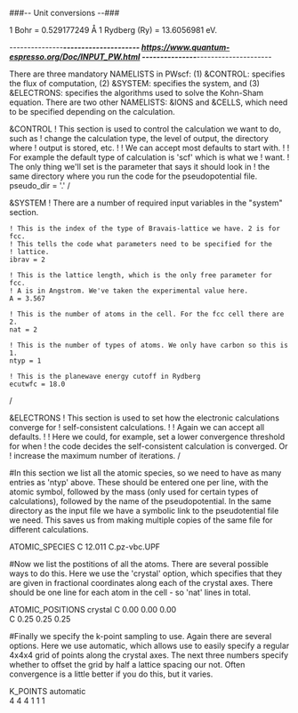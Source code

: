 ###-- Unit conversions --###

1 Bohr = 0.529177249 Å
1 Rydberg (Ry) = 13.6056981 eV.

 ---------------***********---------------------
https://www.quantum-espresso.org/Doc/INPUT_PW.html
 ---------------***********---------------------

There are three mandatory NAMELISTS in PWscf: 
(1) &CONTROL: specifies the flux of computation, 
(2) &SYSTEM: specifies the system, and 
(3) &ELECTRONS: specifies the algorithms used to solve the Kohn-Sham equation. 
There are two other NAMELISTS: &IONS and &CELLS, which need to be specified depending on the calculation.

 &CONTROL
    ! This section is used to control the calculation we want to do, such as
    ! change the calculation type, the level of output, the directory where
    ! output is stored, etc.
    !
    ! We can accept most defaults to start with.
    !
    ! For example the default type of calculation is 'scf' which is what we
    ! want.
    ! The only thing we'll set is the parameter that says it should look in
    ! the same directory where you run the code for the pseudopotential file.
    pseudo_dir = '.'
 /

 &SYSTEM
    ! There are a number of required input variables in the "system" section.

    ! This is the index of the type of Bravais-lattice we have. 2 is for fcc.
    ! This tells the code what parameters need to be specified for the
    ! lattice.
    ibrav = 2

    ! This is the lattice length, which is the only free parameter for fcc.
    ! A is in Angstrom. We've taken the experimental value here.
    A = 3.567

    ! This is the number of atoms in the cell. For the fcc cell there are 2.
    nat = 2

    ! This is the number of types of atoms. We only have carbon so this is 1.
    ntyp = 1

    ! This is the planewave energy cutoff in Rydberg
    ecutwfc = 18.0
 /

 &ELECTRONS
    ! This section is used to set how the electronic calculations converge for
    ! self-consistent calculations.
    !
    ! Again we can accept all defaults.
    !
    ! Here we could, for example, set a lower convergence threshold for when
    ! the code decides the self-consistent calculation is converged. Or
    ! increase the maximum number of iterations.
 /

#In this section we list all the atomic species, so we need to have as many entries as 'ntyp' above. These should be entered one per line, with the atomic symbol, followed by the mass (only used for certain types of calculations), followed by the name of the pseudopotential. In the same directory as the input file we have a symbolic link to the pseudotential file we need. This saves us from making multiple copies of the same file for different calculations.

ATOMIC_SPECIES
 C  12.011  C.pz-vbc.UPF

#Now we list the postitions of all the atoms. There are several possible ways to do this. Here we use the 'crystal' option, which specifies that they are given in fractional coordinates along each of the crystal axes. There should be one line for each atom in the cell - so 'nat' lines in total.

ATOMIC_POSITIONS crystal
 C 0.00 0.00 0.00 \
 C 0.25 0.25 0.25

#Finally we specify the k-point sampling to use. Again there are several options. Here we use automatic, which allows use to easily specify a regular 4x4x4 grid of points along the crystal axes. The next three numbers specify whether to offset the grid by half a lattice spacing our not. Often convergence is a little better if you do this, but it varies.

K_POINTS automatic \
  4 4 4 1 1 1
